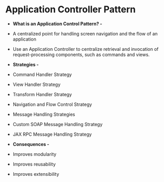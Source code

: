 # Application Controller Pattern

* **What is an Application Control Pattern? -**
 * A centralized point for handling screen navigation and the flow of an application

 * Use an Application Controller to centralize retrieval and invocation of request-processing components, such as commands and views.

* **Strategies -**

 * Command Handler Strategy
 * View Handler Strategy
 * Transform Handler Strategy
 * Navigation and Flow Control Strategy
 * Message Handling Strategies
 * Custom SOAP Message Handling Strategy
 * JAX RPC Message Handling Strategy


* **Consequences -**

 * Improves modularity
 * Improves reusability
 * Improves extensibility


 